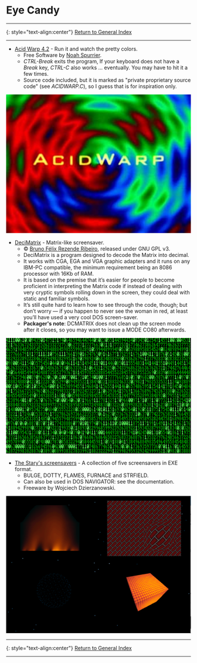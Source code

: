 # Eye Candy

-----

{: style="text-align:center"}
[Return to General Index](README.md)

-----

+ [Acid Warp 4.2](./zip/acidwarp.zip) - Run it and watch the pretty colors.
    + Free Software by [Noah Spurrier](http://www.noah.org/acidwarp/).
    + *CTRL-Break* exits the program, If your keyboard does not have a *Break* key, *CTRL-C* also works ... eventually. You may have to hit it a few times.
    + Source code included, but it is marked as "private proprietary source code" (see *ACIDWARP.C*), so I guess that is for inspiration only.

![acidwarp](./imgs/acidwarp.jpg)

+ [DeciMatrix](./zip/dcmatrix.zip) - Matrix-like screensaver.
    +  © [Bruno Félix Rezende Ribeiro](https://oitofelix.github.io), released under GNU GPL v3.
    + DeciMatrix is a program designed to decode the Matrix into decimal.
    + It works with CGA, EGA and VGA graphic adapters and it runs on any IBM-PC compatible, the minimum requirement being an 8086 processor with 16Kb of RAM.
    + It is based on the premise that it’s easier for people to become proficient in interpreting the Matrix code if instead of dealing with very cryptic symbols rolling down in the screen, they could deal with static and familiar symbols.
    + It’s still quite hard to learn how to see through the code, though; but don’t worry — if you happen to never see the woman in red, at least you’ll have used a very cool DOS screen-saver.
    + **Packager's note**: DCMATRIX does not clean up the screen mode after it closes, so you may want to issue a MODE CO80 afterwards.

![dcmatrix](./imgs/dcmatrix.png)

+ [The Stary's screensavers](./zip/strss.zip) - A collection of five screensavers in EXE format.
    + BULGE, DOTTY, FLAMES, FURNACE and STRFIELD. 
    + Can also be used in DOS NAVIGATOR: see the documentation.
    + Freeware by Wojciech Dzierzanowski.

![strss](./imgs/strss.png)


-----

{: style="text-align:center"}
[Return to General Index](README.md)

-----
